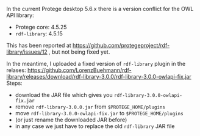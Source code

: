 In the current Protege desktop 5.6.x there is a version conflict for the OWL API library:
- Protege core: 4.5.25
- `rdf-library`: 4.5.15

This has been reported at https://github.com/protegeproject/rdf-library/issues/12 , but not being fixed yet.

In the meantime, I uploaded a fixed version of `rdf-library` plugin in the relases: https://github.com/LorenzBuehmann/rdf-library/releases/download/rdf-library-3.0.0/rdf-library-3.0.0-owlapi-fix.jar
Steps:
- download the JAR file which gives you `rdf-library-3.0.0-owlapi-fix.jar`
- remove `rdf-library-3.0.0.jar` from `$PROTEGE_HOME/plugins`
- move `rdf-library-3.0.0-owlapi-fix.jar` to `$PROTEGE_HOME/plugins`
- (or just rename the downloaded JAR before)
- in any case we just have to replace the old `rdf-library` JAR file

